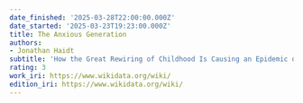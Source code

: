 ```yaml
---
date_finished: '2025-03-28T22:00:00.000Z'
date_started: '2025-03-23T19:23:00.000Z'
title: The Anxious Generation
authors:
- Jonathan Haidt
subtitle: 'How the Great Rewiring of Childhood Is Causing an Epidemic of Mental Illness '
rating: 3
work_iri: https://www.wikidata.org/wiki/
edition_iri: https://www.wikidata.org/wiki/
---
```


